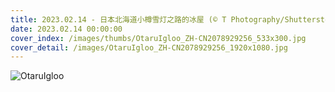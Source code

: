 ```yaml
---
title: 2023.02.14 - 日本北海道小樽雪灯之路的冰屋 (© T Photography/Shutterstock)
date: 2023.02.14 00:00:00
cover_index: /images/thumbs/OtaruIgloo_ZH-CN2078929256_533x300.jpg
cover_detail: /images/OtaruIgloo_ZH-CN2078929256_1920x1080.jpg
---
```


![OtaruIgloo](/images/OtaruIgloo_ZH-CN2078929256_1920x1080.jpg)
